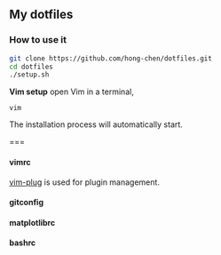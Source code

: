 ## My dotfiles

### How to use it
```bash
git clone https://github.com/hong-chen/dotfiles.git
cd dotfiles
./setup.sh
```
__Vim setup__
open Vim in a terminal,
```
vim
```
The installation process will automatically start.

===
#### vimrc
[vim-plug](https://github.com/junegunn/vim-plug) is used for plugin management.


#### gitconfig

#### matplotlibrc

#### bashrc
